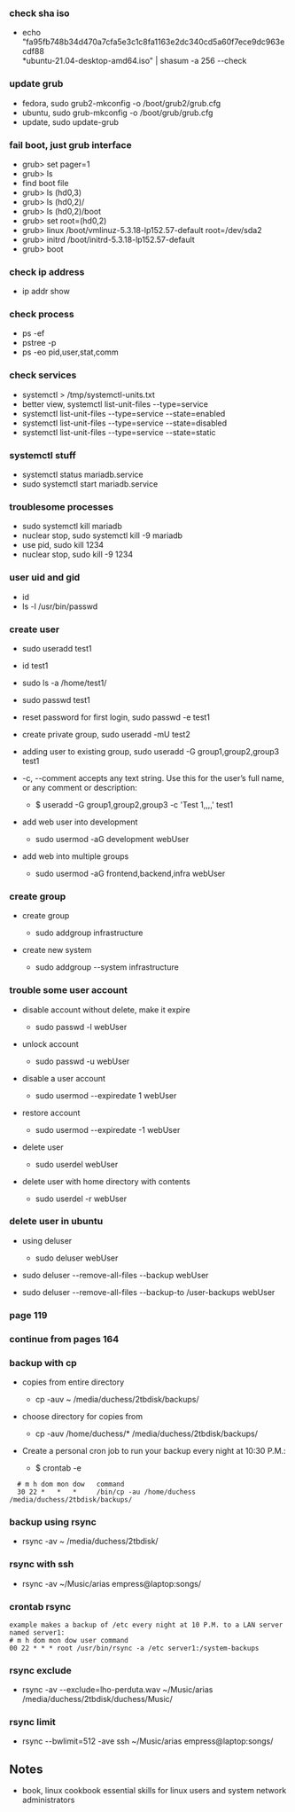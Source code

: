 ### check sha iso
- echo "fa95fb748b34d470a7cfa5e3c1c8fa1163e2dc340cd5a60f7ece9dc963ecdf88 \
*ubuntu-21.04-desktop-amd64.iso" | shasum -a 256 --check

### update grub
- fedora, sudo grub2-mkconfig -o /boot/grub2/grub.cfg
- ubuntu, sudo grub-mkconfig -o /boot/grub/grub.cfg
- update, sudo update-grub

### fail boot, just grub interface
- grub> set pager=1
- grub> ls
- find boot file
- grub> ls (hd0,3)
- grub> ls (hd0,2)/
- grub> ls (hd0,2)/boot
- grub> set root=(hd0,2)
- grub> linux /boot/vmlinuz-5.3.18-lp152.57-default root=/dev/sda2
- grub> initrd /boot/initrd-5.3.18-lp152.57-default
- grub> boot

### check ip address
- ip addr show

### check process
- ps -ef
- pstree -p
- ps -eo pid,user,stat,comm

### check services
- systemctl > /tmp/systemctl-units.txt
- better view, systemctl list-unit-files --type=service
- systemctl list-unit-files --type=service --state=enabled
- systemctl list-unit-files --type=service --state=disabled
- systemctl list-unit-files --type=service --state=static

### systemctl stuff
- systemctl status mariadb.service
- sudo systemctl start mariadb.service

### troublesome processes
- sudo systemctl kill mariadb
- nuclear stop, sudo systemctl kill -9 mariadb
- use pid, sudo kill 1234
- nuclear stop, sudo kill -9 1234

### user uid and gid
- id
- ls -l /usr/bin/passwd

### create user 
- sudo useradd test1
- id test1
- sudo ls -a /home/test1/
- sudo passwd test1
- reset password for first login, sudo passwd -e test1
- create private group, sudo useradd -mU test2
- adding user to existing group, sudo useradd -G group1,group2,group3 test1
- -c, --comment accepts any text string. Use this for the user’s full name, or any
comment or description:
  - $ useradd -G group1,group2,group3 -c 'Test 1,,,,' test1

- add web user into development
  - sudo usermod -aG development webUser
- add web into multiple groups
  - sudo usermod -aG frontend,backend,infra webUser


### create group
- create group
  - sudo addgroup infrastructure

- create new system
  - sudo addgroup --system infrastructure

### trouble some user account
- disable account without delete, make it expire
  - sudo passwd -l webUser

- unlock account
  - sudo passwd -u webUser

- disable a user account
  - sudo usermod --expiredate 1 webUser 

- restore account
  - sudo usermod --expiredate -1 webUser

- delete user
  - sudo userdel webUser

- delete user with home directory with contents
  - sudo userdel -r webUser
  
### delete user in ubuntu
- using deluser
  - sudo deluser webUser

- sudo deluser --remove-all-files --backup webUser

- sudo deluser --remove-all-files --backup-to /user-backups webUser

### page 119

### continue from pages 164

### backup with cp
- copies from entire directory
  - cp -auv ~ /media/duchess/2tbdisk/backups/

- choose directory for copies from 
  - cp -auv /home/duchess/* /media/duchess/2tbdisk/backups/

- Create a personal cron job to run your backup every night at 10:30 P.M.:
  - $ crontab -e

```
  # m h dom mon dow   command
  30 22 *   *   *     /bin/cp -au /home/duchess /media/duchess/2tbdisk/backups/
```

### backup using rsync
- rsync -av ~ /media/duchess/2tbdisk/


### rsync with ssh
- rsync -av ~/Music/arias empress@laptop:songs/

### crontab rsync
```
example makes a backup of /etc every night at 10 P.M. to a LAN server named server1:
# m h dom mon dow user command
00 22 * * * root /usr/bin/rsync -a /etc server1:/system-backups
```

### rsync exclude
- rsync -av --exclude=lho-perduta.wav ~/Music/arias /media/duchess/2tbdisk/duchess/Music/

### rsync limit
- rsync --bwlimit=512 -ave ssh ~/Music/arias empress@laptop:songs/




























## Notes
- book, linux cookbook essential skills for linux users and system network administrators


